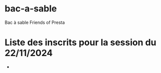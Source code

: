 # bac-a-sable
Bac à sable Friends of Presta

# Liste des inscrits pour la session du 22/11/2024

- 
